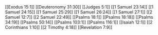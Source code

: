 [[Exodus 15:1]]
[[Deuteronomy 31:30]]
[[Judges 5:1]]
[[1 Samuel 23:14]]
[[1 Samuel 24:15]]
[[1 Samuel 25:29]]
[[1 Samuel 26:24]]
[[1 Samuel 27:1]]
[[2 Samuel 12:7]]
[[2 Samuel 22:49]]
[[Psalms 18:1]]
[[Psalms 18:18]]
[[Psalms 34:19]]
[[Psalms 50:14]]
[[Psalms 103:1]]
[[Psalms 116:1]]
[[Isaiah 12:1]]
[[2 Corinthians 1:10]]
[[2 Timothy 4:18]]
[[Revelation 7:9]]
